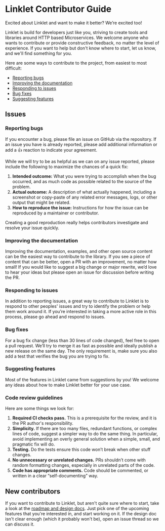 # Linklet Contributor Guide

Excited about Linklet and want to make it better? We’re excited too!

Linklet is build for developers just like you, striving to create tools and libraries around HTTP based Microservices. We welcome anyone who wants to contribute or provide constructive feedback, no matter the level of experience. If you want to help but don't know where to start, let us know, and we'll find something for you.

Here are some ways to contribute to the project, from easiest to most difficult:

* [Reporting bugs](#reporting-bugs)
* [Improving the documentation](#improving-the-documentation)
* [Responding to issues](#responding-to-issues)
* [Bug fixes](#bug-fixes)
* [Suggesting features](#suggesting-features)

## Issues

### Reporting bugs

If you encounter a bug, please file an issue on GitHub via the repository. If an issue you have is already reported, please add additional information or add a 👍 reaction to indicate your agreement.

While we will try to be as helpful as we can on any issue reported, please include the following to maximize the chances of a quick fix:

1. **Intended outcome:** What you were trying to accomplish when the bug occurred, and as much code as possible related to the source of the problem.
2. **Actual outcome:** A description of what actually happened, including a screenshot or copy-paste of any related error messages, logs, or other output that might be related.
3. **How to reproduce the issue:** Instructions for how the issue can be reproduced by a maintainer or contributor.

Creating a good reproduction really helps contributors investigate and resolve your issue quickly.

### Improving the documentation

Improving the documentation, examples, and other open source content can be the easiest way to contribute to the library. If you see a piece of content that can be better, open a PR with an improvement, no matter how small! If you would like to suggest a big change or major rewrite, we’d love to hear your ideas but please open an issue for discussion before writing the PR.

### Responding to issues

In addition to reporting issues, a great way to contribute to Linklet is to respond to other peoples' issues and try to identify the problem or help them work around it. If you’re interested in taking a more active role in this process, please go ahead and respond to issues.

### Bug fixes

For a bug fix change (less than 30 lines of code changed), feel free to open a pull request. We’ll try to merge it as fast as possible and ideally publish a new release on the same day. The only requirement is, make sure you also add a test that verifies the bug you are trying to fix.

### Suggesting features

Most of the features in Linklet came from suggestions by you! We welcome any ideas about how to make Linklet better for your use case.

### Code review guidelines

Here are some things we look for:

1. **Required CI checks pass.** This is a prerequisite for the review, and it is the PR author's responsibility.
2. **Simplicity.** If there are too many files, redundant functions, or complex lines of code, suggest a simpler way to do the same thing. In particular, avoid implementing an overly general solution when a simple, small, and pragmatic fix will do.
3. **Testing.** Do the tests ensure this code won’t break when other stuff changes.
4. **No unnecessary or unrelated changes.** PRs shouldn’t come with random formatting changes, especially in unrelated parts of the code.
5. **Code has appropriate comments.** Code should be commented, or written in a clear “self-documenting” way.

## New contributors

If you want to contribute to Linklet, but aren't quite sure where to start, take a look at the [roadmap and design docs](docs/ROADMAP.md). Just pick one of the upcoming features that you're interested in, and start working on it. If the design doc isn't clear enough (which it probably won't be), open an issue thread so we can discuss it.